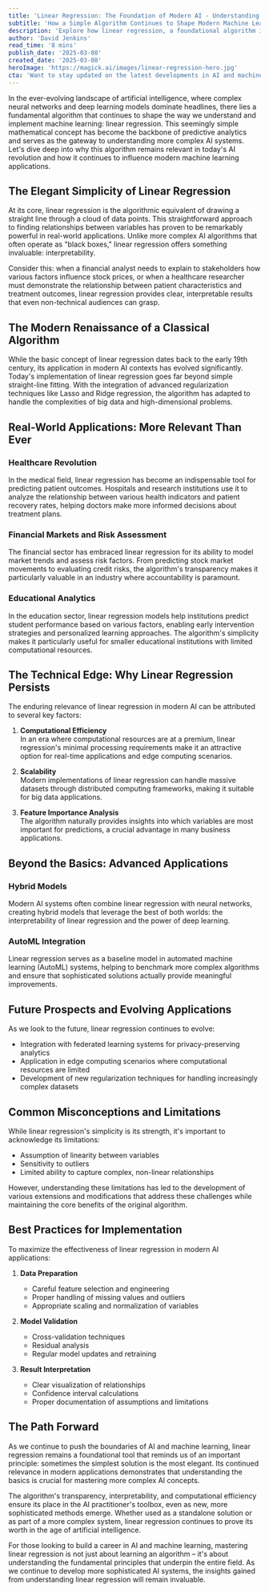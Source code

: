 ```yaml
---
title: 'Linear Regression: The Foundation of Modern AI - Understanding the Algorithm That Started It All'
subtitle: 'How a Simple Algorithm Continues to Shape Modern Machine Learning'
description: 'Explore how linear regression, a foundational algorithm in AI, continues to shape modern machine learning applications through its elegant simplicity, interpretability, and adaptability. From healthcare to finance, discover why this classic approach remains crucial in today''s complex AI landscape.'
author: 'David Jenkins'
read_time: '8 mins'
publish_date: '2025-03-08'
created_date: '2025-03-08'
heroImage: 'https://magick.ai/images/linear-regression-hero.jpg'
cta: 'Want to stay updated on the latest developments in AI and machine learning? Follow us on LinkedIn for in-depth analysis, expert insights, and cutting-edge discussions about the algorithms shaping our future.'
---
```


In the ever-evolving landscape of artificial intelligence, where complex neural networks and deep learning models dominate headlines, there lies a fundamental algorithm that continues to shape the way we understand and implement machine learning: linear regression. This seemingly simple mathematical concept has become the backbone of predictive analytics and serves as the gateway to understanding more complex AI systems. Let's dive deep into why this algorithm remains relevant in today's AI revolution and how it continues to influence modern machine learning applications.

## The Elegant Simplicity of Linear Regression

At its core, linear regression is the algorithmic equivalent of drawing a straight line through a cloud of data points. This straightforward approach to finding relationships between variables has proven to be remarkably powerful in real-world applications. Unlike more complex AI algorithms that often operate as "black boxes," linear regression offers something invaluable: interpretability.

Consider this: when a financial analyst needs to explain to stakeholders how various factors influence stock prices, or when a healthcare researcher must demonstrate the relationship between patient characteristics and treatment outcomes, linear regression provides clear, interpretable results that even non-technical audiences can grasp.

## The Modern Renaissance of a Classical Algorithm

While the basic concept of linear regression dates back to the early 19th century, its application in modern AI contexts has evolved significantly. Today's implementation of linear regression goes far beyond simple straight-line fitting. With the integration of advanced regularization techniques like Lasso and Ridge regression, the algorithm has adapted to handle the complexities of big data and high-dimensional problems.

## Real-World Applications: More Relevant Than Ever

### Healthcare Revolution

In the medical field, linear regression has become an indispensable tool for predicting patient outcomes. Hospitals and research institutions use it to analyze the relationship between various health indicators and patient recovery rates, helping doctors make more informed decisions about treatment plans.

### Financial Markets and Risk Assessment

The financial sector has embraced linear regression for its ability to model market trends and assess risk factors. From predicting stock market movements to evaluating credit risks, the algorithm's transparency makes it particularly valuable in an industry where accountability is paramount.

### Educational Analytics

In the education sector, linear regression models help institutions predict student performance based on various factors, enabling early intervention strategies and personalized learning approaches. The algorithm's simplicity makes it particularly useful for smaller educational institutions with limited computational resources.

## The Technical Edge: Why Linear Regression Persists

The enduring relevance of linear regression in modern AI can be attributed to several key factors:

1. **Computational Efficiency**  
   In an era where computational resources are at a premium, linear regression's minimal processing requirements make it an attractive option for real-time applications and edge computing scenarios.

2. **Scalability**  
   Modern implementations of linear regression can handle massive datasets through distributed computing frameworks, making it suitable for big data applications.

3. **Feature Importance Analysis**  
   The algorithm naturally provides insights into which variables are most important for predictions, a crucial advantage in many business applications.

## Beyond the Basics: Advanced Applications

### Hybrid Models

Modern AI systems often combine linear regression with neural networks, creating hybrid models that leverage the best of both worlds: the interpretability of linear regression and the power of deep learning.

### AutoML Integration

Linear regression serves as a baseline model in automated machine learning (AutoML) systems, helping to benchmark more complex algorithms and ensure that sophisticated solutions actually provide meaningful improvements.

## Future Prospects and Evolving Applications

As we look to the future, linear regression continues to evolve:

- Integration with federated learning systems for privacy-preserving analytics
- Application in edge computing scenarios where computational resources are limited
- Development of new regularization techniques for handling increasingly complex datasets

## Common Misconceptions and Limitations

While linear regression's simplicity is its strength, it's important to acknowledge its limitations:

- Assumption of linearity between variables
- Sensitivity to outliers
- Limited ability to capture complex, non-linear relationships

However, understanding these limitations has led to the development of various extensions and modifications that address these challenges while maintaining the core benefits of the original algorithm.

## Best Practices for Implementation

To maximize the effectiveness of linear regression in modern AI applications:

1. **Data Preparation**  
   - Careful feature selection and engineering
   - Proper handling of missing values and outliers
   - Appropriate scaling and normalization of variables

2. **Model Validation**  
   - Cross-validation techniques
   - Residual analysis
   - Regular model updates and retraining

3. **Result Interpretation**  
   - Clear visualization of relationships
   - Confidence interval calculations
   - Proper documentation of assumptions and limitations

## The Path Forward

As we continue to push the boundaries of AI and machine learning, linear regression remains a foundational tool that reminds us of an important principle: sometimes the simplest solution is the most elegant. Its continued relevance in modern applications demonstrates that understanding the basics is crucial for mastering more complex AI concepts.

The algorithm's transparency, interpretability, and computational efficiency ensure its place in the AI practitioner's toolbox, even as new, more sophisticated methods emerge. Whether used as a standalone solution or as part of a more complex system, linear regression continues to prove its worth in the age of artificial intelligence.

For those looking to build a career in AI and machine learning, mastering linear regression is not just about learning an algorithm – it's about understanding the fundamental principles that underpin the entire field. As we continue to develop more sophisticated AI systems, the insights gained from understanding linear regression will remain invaluable.